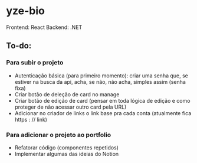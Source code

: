 # yze-bio

Frontend: React
Backend: .NET

## To-do:
### Para subir o projeto 
- Autenticação básica (para primeiro momento): criar uma senha que, se estiver na busca da api, acha, se não, não acha, simples assim (senha fixa)
- Criar botão de deleção de card no manage
- Criar botão de edição de card (pensar em toda lógica de edição e como proteger de não acessar outro card pela URL)
- Adicionar no criador de links o link base pra cada conta (atualmente fica https : // link)

### Para adicionar o projeto ao portfolio
- Refatorar código (componentes repetidos)
- Implementar algumas das ideias do Notion